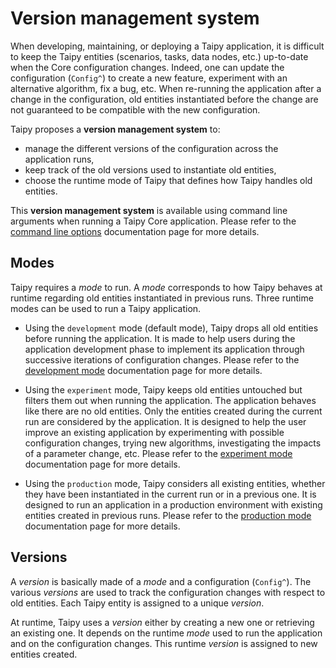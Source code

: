 # Version management system

When developing, maintaining, or deploying a Taipy application, it is difficult
to keep the Taipy entities (scenarios, tasks, data nodes, etc.) up-to-date when
the Core configuration changes. Indeed, one can update the configuration
(`Config^`) to create a new feature, experiment with an alternative algorithm, fix a bug,
etc. When re-running the application after a change in the configuration, old entities
instantiated before the change are not guaranteed to be compatible with the new
configuration.

Taipy proposes a **version management system** to:

- manage the different versions of the configuration across the application runs,
- keep track of the old versions used to instantiate old entities,
- choose the runtime mode of Taipy that defines how Taipy handles old entities.

This **version management system** is available using command line arguments when
running a Taipy Core application. Please refer to the
[command line options](./version-mgt.md) documentation page for more details.


## Modes

Taipy requires a _mode_ to run. A _mode_ corresponds to how Taipy behaves at runtime
regarding old entities instantiated in previous runs. Three
runtime modes can be used to run a Taipy application.

- Using the `development` mode (default mode), Taipy drops all old entities before
  running the application.
  It is made to help users during the application development phase to implement its
  application through successive iterations of configuration changes. Please refer to
  the [development mode](./development_mode.md) documentation page for more details.

- Using the `experiment` mode, Taipy keeps old entities untouched but filters them out
  when running the application. The application behaves like there are no old entities.
  Only the entities created during the current run are considered by the application.
  It is designed to help the user improve an existing application by experimenting
  with possible configuration changes, trying new algorithms, investigating the impacts
  of a parameter change, etc. Please refer to the [experiment mode](./experiment_mode.md)
  documentation page for more details.

- Using the `production` mode, Taipy considers all existing entities, whether they have
  been instantiated in the current run or in a previous one.
  It is designed to run an application in a production environment with existing entities
  created in previous runs. Please refer to the [production mode](./production_mode.md)
  documentation page for more details.

## Versions

A _version_ is basically made of a _mode_ and a configuration (`Config^`). The various
_versions_ are used to track the configuration changes with respect to old entities.
Each Taipy entity is assigned to a unique _version_.

At runtime, Taipy uses a _version_ either by creating a new one or retrieving an
existing one. It depends on the runtime _mode_ used to run the application and on the
configuration changes.
This runtime _version_ is assigned to new entities created.
